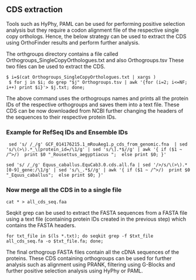 ## CDS extraction

Tools such as HyPhy, PAML can be used for performing positive selection analysis but they require a codon alignment file of the respective single copy orthologs. Hence, the below strategy can be used to extract the CDS using OrthoFinder results and perform further analysis.

The orthgroups directory contains a file called Orthogroups_SingleCopyOrthologues.txt and also Orthogroups.tsv These two files can be used to extract the CDS.

``` 
$ i=$(cat Orthogroups_SingleCopyOrthologues.txt | xargs )
 $ for j in $i; do grep "$j" Orthogroups.tsv | awk '{for (i=2; i<=NF; i++) print $i}'> $j.txt; done;
```
The above command uses the orthogroups names and prints all the protein IDs of the respective orthogroups and saves them into a text file. These CDS can be now downloaded from NCBI further changing the headers of the sequences to their respective protein IDs.

### Example for RefSeq IDs and Ensemble IDs
```
 sed 's/ /_/g' GCF_014176215.1_mRouAeg1.p_cds_from_genomic.fna  | sed 's/\(>\).*_\[protein_id=/\1/g' | sed 's/\].*$//g' | awk '{ if ($1 ~ /^>/)  print $0 "_Rousettus_aegyptiacus ";  else print $0; }' 
```
```
sed 's/ /_/g' Equus_caballus.EquCab3.0.cds.all.fa | sed '/>/s/\(>\).*[0-9]_gene:/\1/g' | sed 's/\_.*$//g' | awk '{ if ($1 ~ /^>/)  print $0 "_Equus_caballus";  else print $0; }' 
```
### Now merge all the CDS in to a single file
```
cat * > all_cds_seq.faa
```
Seqkit grep can be used to extract the FASTA sequences from a FASTA file using a text file (containing protein IDs created in the previous step) which contains the FASTA headers. 

```
for txt_file in $(ls *.txt); do seqkit grep -f $txt_file all_cds_seq.fa -o $txt_file.fa; done;
```
The final orthogroup FASTA files contain all the cDNA sequences of the proteins.
These CDS containing orthogroups can be used for further analysis such as alignment using PRANK, filtering using G-Blocks and further positive selection analysis using HyPhy or PAML.

